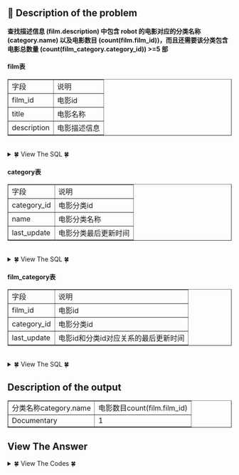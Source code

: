 ## &#128044; Description of the problem

**查找描述信息 (film.description) 中包含 robot 的电影对应的分类名称 (category.name) 以及电影数目 (count(film.film_id))，而且还需要该分类包含电影总数量 (count(film_category.category_id)) >=5 部**

#### film表

<table border="1" cellpadding="2" cellspacing="0">   <tbody>    <tr>     <td>      字段     </td>     <td>      说明     </td>    </tr>    <tr>     <td>      film_id     </td>     <td>      电影id     </td>    </tr>    <tr>     <td>      title     </td>     <td>      电影名称     </td>    </tr>    <tr>     <td>      description     </td>     <td>      电影描述信息     </td>    </tr>   </tbody>  </table>

<br>

<details>
<summary> &#127808; View The SQL &#127808; </summary>

```sql
CREATE TABLE IF NOT EXISTS film (
film_id smallint(5)  NOT NULL DEFAULT '0',
title varchar(255) NOT NULL,
description text,
PRIMARY KEY (film_id));
```
  
```sql
INSERT INTO film VALUES(1,'ACADEMY DINOSAUR','A Epic Drama of a Feminist And a Mad Scientist who must Battle a Teacher in The Canadian Rockies');
INSERT INTO film VALUES(2,'ACE GOLDFINGER','A Astounding Epistle of a Database Administrator And a Explorer who must Find a Car in Ancient China');
INSERT INTO film VALUES(3,'ADAPTATION HOLES','A Astounding Reflection of a Lumberjack And a Car who must Sink a Lumberjack in A Baloon Factory');
INSERT INTO film VALUES(4,'AFFAIR PREJUDICE','A Fanciful Documentary of a Frisbee And a Lumberjack who must Chase a Monkey in A Shark Tank');
INSERT INTO film VALUES(5,'AFRICAN EGG','A Fast-Paced Documentary of a Pastry Chef And a Dentist who must Pursue a Forensic Psychologist in The Gulf of Mexico');
INSERT INTO film VALUES(6,'AGENT TRUMAN','A Intrepid Panorama of a robot And a Boy who must Escape a Sumo Wrestler in Ancient China');
INSERT INTO film VALUES(7,'AIRPLANE SIERRA','A Touching Saga of a Hunter And a Butler who must Discover a Butler in A Jet Boat');
INSERT INTO film VALUES(8,'AIRPORT POLLOCK','A Epic Tale of a Moose And a Girl who must Confront a Monkey in Ancient India');
INSERT INTO film VALUES(9,'ALABAMA DEVIL','A Thoughtful Panorama of a Database Administrator And a Mad Scientist who must Outgun a Mad Scientist in A Jet Boat');
INSERT INTO film VALUES(10,'ALADDIN CALENDAR','A Action-Packed Tale of a Man And a Lumberjack who must Reach a Feminist in Ancient China');
```
</details>

#### category表

<table border="1" cellpadding="2" cellspacing="0">   <tbody>    <tr>     <td>      字段     </td>     <td>      说明     </td>    </tr>    <tr>     <td>      category_id     </td>     <td>      电影分类id     </td>    </tr>    <tr>     <td>      name     </td>     <td>      电影分类名称     </td>    </tr>    <tr>     <td>      last_update     </td>     <td>      电影分类最后更新时间     </td>    </tr>   </tbody>  </table>

<br>

<details>
<summary> &#127808; View The SQL &#127808; </summary>

```sql
CREATE TABLE category  (
category_id  tinyint(3)  NOT NULL ,
name  varchar(25) NOT NULL, `last_update` timestamp,
PRIMARY KEY ( category_id ));
```
```sql
INSERT INTO category VALUES(1,'Action','2006-02-14 20:46:27');
INSERT INTO category VALUES(2,'Animation','2006-02-14 20:46:27');
INSERT INTO category VALUES(3,'Children','2006-02-14 20:46:27');
INSERT INTO category VALUES(4,'Classics','2006-02-14 20:46:27');
INSERT INTO category VALUES(5,'Comedy','2006-02-14 20:46:27');
INSERT INTO category VALUES(6,'Documentary','2006-02-14 20:46:27');
INSERT INTO category VALUES(7,'Drama','2006-02-14 20:46:27');
INSERT INTO category VALUES(8,'Family','2006-02-14 20:46:27');
INSERT INTO category VALUES(9,'Foreign','2006-02-14 20:46:27');
INSERT INTO category VALUES(10,'Games','2006-02-14 20:46:27');
INSERT INTO category VALUES(11,'Horror','2006-02-14 20:46:27');
INSERT INTO category VALUES(12,'Music','2006-02-14 20:46:27');
INSERT INTO category VALUES(13,'New','2006-02-14 20:46:27');
INSERT INTO category VALUES(14,'Sci-Fi','2006-02-14 20:46:27');
INSERT INTO category VALUES(15,'Sports','2006-02-14 20:46:27');
INSERT INTO category VALUES(16,'Travel','2006-02-14 20:46:27');
```
</details>

#### film_category表 

<table border="1" cellpadding="2" cellspacing="0">   <tbody>    <tr>     <td>      字段     </td>     <td>      说明     </td>    </tr>    <tr>     <td>      film_id     </td>     <td>      电影id     </td>    </tr>    <tr>     <td>      category_id     </td>     <td>      电影分类id     </td>    </tr>    <tr>     <td>      last_update     </td>     <td>      电影id和分类id对应关系的最后更新时间     </td>    </tr>   </tbody>  </table> 

<br>

<details>
<summary> &#127808; View The SQL &#127808; </summary>

```sql
CREATE TABLE film_category  (
film_id  smallint(5)  NOT NULL,
category_id  tinyint(3)  NOT NULL, `last_update` timestamp);
```
```sql
INSERT INTO film_category VALUES(1,6,'2006-02-14 21:07:09');
INSERT INTO film_category VALUES(2,11,'2006-02-14 21:07:09');
INSERT INTO film_category VALUES(3,6,'2006-02-14 21:07:09');
INSERT INTO film_category VALUES(4,11,'2006-02-14 21:07:09');
INSERT INTO film_category VALUES(5,6,'2006-02-14 21:07:09');
INSERT INTO film_category VALUES(6,6,'2006-02-14 21:07:09');
INSERT INTO film_category VALUES(7,5,'2006-02-14 21:07:09');
INSERT INTO film_category VALUES(8,6,'2006-02-14 21:07:09');
INSERT INTO film_category VALUES(9,11,'2006-02-14 21:07:09');
INSERT INTO film_category VALUES(10,15,'2006-02-14 21:07:09');
```
</details>

## Description of the output

<table border="1" cellpadding="2" cellspacing="0">   <tbody>    <tr>     <td>      <span><span>分类名称</span>category.name</span><br>     </td>     <td>      <span><span>电影数目</span>count(film.</span><span>film_id)</span><br>     </td>    </tr>    <tr>     <td>      <span>Documentary</span><br>     </td>     <td>      1     </td>    </tr>   </tbody>  </table>

## View The Answer

<details>
<summary>&#127808; View The Codes &#127808;</summary>
  
- 先找到每个电影分类下电影总数量大于5的category_id
- 注意：并不是包含robot条件下的
- like匹配: %robot% 


```sql
select c.name as '分类名称category.name',
       count(fc.film_id) as '电影数目count(film.film_id)'
from film f,category c,film_category fc
where f.description like '%robot%'
and f.film_id = fc.film_id
and c.category_id = fc.category_id
and c.category_id in (select category_id
                      from film_category
                      group by category_id
                       having count(film_id)>=5);
```
</details>
